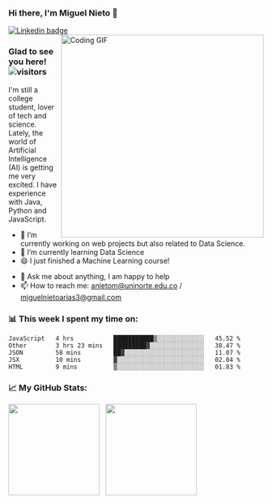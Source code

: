 ### Hi there, I'm Miguel Nieto 👋

<a href="https://linkedin.com/in/miguelnietoa/" target="_blank" rel="noopener noreferrer">
  <img src="https://img.shields.io/badge/-LinkedIn-0e76a8?style=flat-square&logo=Linkedin&logoColor=white" alt="Linkedin badge">
</a>
<!-- [![Website Badge](https://img.shields.io/badge/Website-3b5998?style=flat-square&logo=google-chrome&logoColor=white)](#notavailablenow#) -->

<img src="https://i.imgur.com/tbrLrt5.gif" width=400 alt="Coding GIF" align="right"/>

### Glad to see you here! &nbsp; ![visitors](https://visitor-badge.glitch.me/badge?page_id=miguelnietoa.miguelnietoa)
I'm still a college student, lover of tech and science. Lately, the world of Artificial Intelligence (AI) is getting me very excited.
I have experience with Java, Python and JavaScript.


- 🔭 I’m currently working on web projects but also related to Data Science.
- 🌱 I’m currently learning Data Science
- 😄 I just finished a Machine Learning course! 
<!-- 
- 👯 I’m looking to collaborate on ... 
- 🤔 I’m looking for help with ...
-->
- 💬 Ask me about anything, I am happy to help
- 📫 How to reach me: anietom@uninorte.edu.co / miguelnietoarias3@gmail.com
<!--

- ⚡ Fun fact: ...
-->

### 📊 This week I spent my time on:
<!--START_SECTION:waka-->
```text
JavaScript   4 hrs           ███████████▒░░░░░░░░░░░░░   45.52 % 
Other        3 hrs 23 mins   █████████▓░░░░░░░░░░░░░░░   38.47 % 
JSON         58 mins         ██▓░░░░░░░░░░░░░░░░░░░░░░   11.07 % 
JSX          10 mins         ▓░░░░░░░░░░░░░░░░░░░░░░░░   02.04 % 
HTML         9 mins          ▒░░░░░░░░░░░░░░░░░░░░░░░░   01.83 % 
```
<!--END_SECTION:waka-->

### 📈 My GitHub Stats:

<img src="https://github-readme-stats.vercel.app/api?username=miguelnietoa&show_icons=true&hide_border=true&&count_private=true&include_all_commits=true&theme=tokyonight" height="180em"/> &nbsp; <img src="https://github-readme-stats.vercel.app/api/top-langs/?username=miguelnietoa&layout=compact&theme=tokyonight&hide_border=true" height="180em"/>

